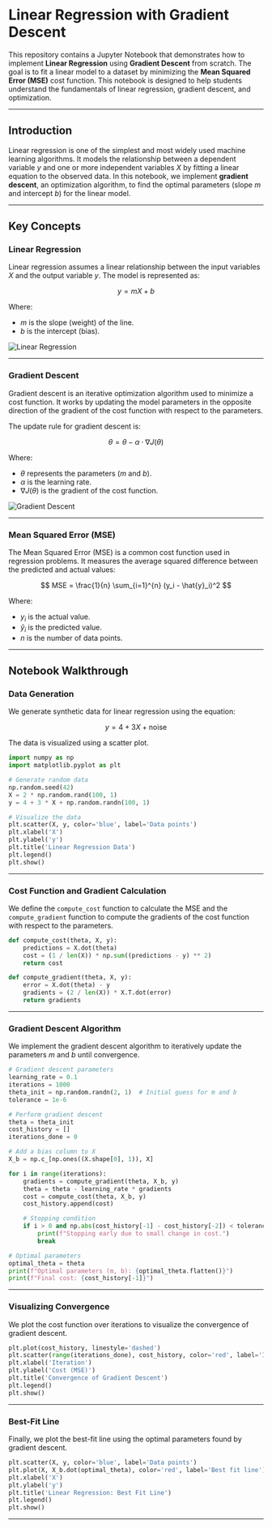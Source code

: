 # Linear Regression with Gradient Descent

This repository contains a Jupyter Notebook that demonstrates how to implement **Linear Regression** using **Gradient Descent** from scratch. The goal is to fit a linear model to a dataset by minimizing the **Mean Squared Error (MSE)** cost function. This notebook is designed to help students understand the fundamentals of linear regression, gradient descent, and optimization.

---

## Introduction

Linear regression is one of the simplest and most widely used machine learning algorithms. It models the relationship between a dependent variable $y$ and one or more independent variables $X$ by fitting a linear equation to the observed data. In this notebook, we implement **gradient descent**, an optimization algorithm, to find the optimal parameters (slope $m$ and intercept $b$) for the linear model.

---

## Key Concepts

### Linear Regression
Linear regression assumes a linear relationship between the input variables $X$ and the output variable $y$. The model is represented as:

$$
y = mX + b
$$

Where:
- $m$ is the slope (weight) of the line.
- $b$ is the intercept (bias).

![Linear Regression](https://miro.medium.com/v2/resize:fit:1400/1*3CP1HOTBDtUtyDB50NtHXA.png)

---

### Gradient Descent
Gradient descent is an iterative optimization algorithm used to minimize a cost function. It works by updating the model parameters in the opposite direction of the gradient of the cost function with respect to the parameters.

The update rule for gradient descent is:

$$
\theta = \theta - \alpha \cdot \nabla J(\theta)
$$

Where:
- $\theta$ represents the parameters ($m$ and $b$).
- $\alpha$ is the learning rate.
- $\nabla J(\theta)$ is the gradient of the cost function.

![Gradient Descent](https://cdn.analyticsvidhya.com/wp-content/uploads/2024/09/631731_P7z2BKhd0R-9uyn9ThDasA.webp)

---

### Mean Squared Error (MSE)
The Mean Squared Error (MSE) is a common cost function used in regression problems. It measures the average squared difference between the predicted and actual values:

$$
MSE = \frac{1}{n} \sum_{i=1}^{n} (y_i - \hat{y}_i)^2
$$

Where:
- $y_i$ is the actual value.
- $\hat{y}_i$ is the predicted value.
- $n$ is the number of data points.

---

## Notebook Walkthrough

### Data Generation
We generate synthetic data for linear regression using the equation:

$$
y = 4 + 3X + \text{noise}
$$

The data is visualized using a scatter plot.

```python
import numpy as np
import matplotlib.pyplot as plt

# Generate random data
np.random.seed(42)
X = 2 * np.random.rand(100, 1)
y = 4 + 3 * X + np.random.randn(100, 1)

# Visualize the data
plt.scatter(X, y, color='blue', label='Data points')
plt.xlabel('X')
plt.ylabel('y')
plt.title('Linear Regression Data')
plt.legend()
plt.show()
```

---

### Cost Function and Gradient Calculation
We define the `compute_cost` function to calculate the MSE and the `compute_gradient` function to compute the gradients of the cost function with respect to the parameters.

```python
def compute_cost(theta, X, y):
    predictions = X.dot(theta)
    cost = (1 / len(X)) * np.sum((predictions - y) ** 2)
    return cost

def compute_gradient(theta, X, y):
    error = X.dot(theta) - y
    gradients = (2 / len(X)) * X.T.dot(error)
    return gradients
```

---

### Gradient Descent Algorithm
We implement the gradient descent algorithm to iteratively update the parameters $m$ and $b$ until convergence.

```python
# Gradient descent parameters
learning_rate = 0.1
iterations = 1000
theta_init = np.random.randn(2, 1)  # Initial guess for m and b
tolerance = 1e-6

# Perform gradient descent
theta = theta_init
cost_history = []
iterations_done = 0

# Add a bias column to X
X_b = np.c_[np.ones((X.shape[0], 1)), X]

for i in range(iterations):
    gradients = compute_gradient(theta, X_b, y)
    theta = theta - learning_rate * gradients
    cost = compute_cost(theta, X_b, y)
    cost_history.append(cost)

    # Stopping condition
    if i > 0 and np.abs(cost_history[-1] - cost_history[-2]) < tolerance:
        print(f"Stopping early due to small change in cost.")
        break

# Optimal parameters
optimal_theta = theta
print(f"Optimal parameters (m, b): {optimal_theta.flatten()}")
print(f"Final cost: {cost_history[-1]}")
```

---

### Visualizing Convergence
We plot the cost function over iterations to visualize the convergence of gradient descent.

```python
plt.plot(cost_history, linestyle='dashed')
plt.scatter(range(iterations_done), cost_history, color='red', label='Iteration costs')
plt.xlabel('Iteration')
plt.ylabel('Cost (MSE)')
plt.title('Convergence of Gradient Descent')
plt.legend()
plt.show()
```

---

### Best-Fit Line
Finally, we plot the best-fit line using the optimal parameters found by gradient descent.

```python
plt.scatter(X, y, color='blue', label='Data points')
plt.plot(X, X_b.dot(optimal_theta), color='red', label='Best fit line')
plt.xlabel('X')
plt.ylabel('y')
plt.title('Linear Regression: Best Fit Line')
plt.legend()
plt.show()
```

---
